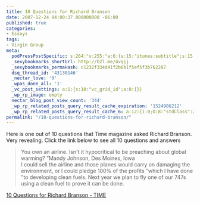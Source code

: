 ```yaml
---
title: 10 Questions for Richard Branson
date: 2007-12-24 04:00:37.000000000 -06:00
published: true
categories:
- Essays
tags:
- Virgin Group
meta:
  podPressPostSpecific: s:264:"s:255:"a:6:{s:15:"itunes:subtitle";s:15:"##PostExcerpt##";s:14:"itunes:summary";s:15:"##PostExcerpt##";s:15:"itunes:keywords";s:17:"##WordPressCats##";s:13:"itunes:author";s:10:"##Global##";s:15:"itunes:explicit";s:7:"Default";s:12:"itunes:block";s:7:"Default";}";";
  _sexybookmarks_shortUrl: http://b2l.me/4vqjj
  _sexybookmarks_permaHash: c1232f334d41f2b6b1f5ef5f3b762287
  dsq_thread_id: '43130146'
  _nectar_love: '0'
  _wpas_done_all: '1'
  _vc_post_settings: a:1:{s:10:"vc_grid_id";a:0:{}}
  _wp_rp_image: empty
  nectar_blog_post_view_count: '344'
  _wp_rp_related_posts_query_result_cache_expiration: '1524986212'
  _wp_rp_related_posts_query_result_cache_6: a:12:{i:0;O:8:"stdClass":2:{s:7:"post_id";s:3:"227";s:5:"score";s:17:"85.41383725755736";}i:1;O:8:"stdClass":2:{s:7:"post_id";s:3:"365";s:5:"score";s:17:"74.46370150097786";}i:2;O:8:"stdClass":2:{s:7:"post_id";s:3:"321";s:5:"score";s:17:"74.01741439834944";}i:3;O:8:"stdClass":2:{s:7:"post_id";s:4:"1417";s:5:"score";s:17:"72.26647692361931";}i:4;O:8:"stdClass":2:{s:7:"post_id";s:3:"727";s:5:"score";s:17:"72.26647692361931";}i:5;O:8:"stdClass":2:{s:7:"post_id";s:3:"742";s:5:"score";s:17:"72.10639150826105";}i:6;O:8:"stdClass":2:{s:7:"post_id";s:4:"1309";s:5:"score";s:17:"64.08892988929637";}i:7;O:8:"stdClass":2:{s:7:"post_id";s:4:"1305";s:5:"score";s:17:"64.08892988929637";}i:8;O:8:"stdClass":2:{s:7:"post_id";s:4:"1303";s:5:"score";s:17:"64.08892988929637";}i:9;O:8:"stdClass":2:{s:7:"post_id";s:4:"1289";s:5:"score";s:17:"64.08892988929637";}i:10;O:8:"stdClass":2:{s:7:"post_id";s:4:"1196";s:5:"score";s:17:"64.08892988929637";}i:11;O:8:"stdClass":2:{s:7:"post_id";s:4:"1176";s:5:"score";s:17:"64.08892988929637";}}
permalink: "/10-questions-for-richard-branson/"
---
```

Here is one out of 10 questions that Time magazine asked Richard Branson.  Very revealing.  Click the link below to see all 10 questions and answers</p>
<blockquote><p> You own an airline. Isn't it hypocritical to be preaching about global warming?  ”Mandy Johnson, Des Moines, Iowa<br />
I could sell the airline and those planes would carry on damaging the environment, or I could pledge 100% of the profits ”which I have done ”to developing clean fuels. Next year we plan to fly one of our 747s using a clean fuel to prove it can be done.</p></blockquote>
<p><a href="http://www.time.com/time/magazine/article/0,9171,1697419,00.html" rel="nofollow">10 Questions for Richard Branson - TIME</a></p>
